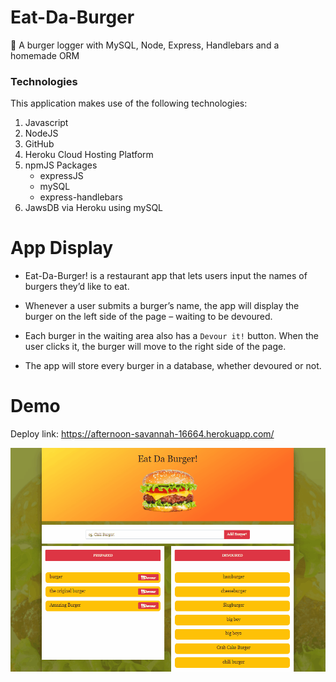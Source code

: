 # Eat-Da-Burger
🍔 A burger logger with MySQL, Node, Express, Handlebars and a homemade ORM

### Technologies
This application makes use of the following technologies:

1. Javascript
2. NodeJS
3. GitHub
4. Heroku Cloud Hosting Platform
5. npmJS Packages
    * expressJS
    * mySQL
    * express-handlebars
6. JawsDB via Heroku using mySQL


# App Display
 * Eat-Da-Burger! is a restaurant app that lets users input the names of burgers they’d like to eat.

 * Whenever a user submits a burger’s name, the app will display the burger on the left side of the page – waiting to be devoured.

 * Each burger in the waiting area also has a `Devour it!` button. When the user clicks it, the burger will move to the right side of the page.

 * The app will store every burger in a database, whether devoured or not.

# Demo

Deploy link: https://afternoon-savannah-16664.herokuapp.com/

![GitHub Logo](public/assets/images/burgerdemo.gif)


